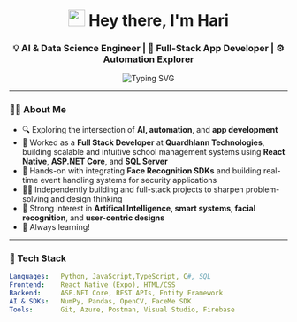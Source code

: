 <h1 align="center">
  <img src="https://media.giphy.com/media/hvRJCLFzcasrR4ia7z/giphy.gif" width="30"/> 
  Hey there, I'm Hari
</h1>
<h3 align="center">💡 AI & Data Science Engineer | 📱 Full-Stack App Developer | ⚙️ Automation Explorer</h3>

<p align="center">
  <img src="https://readme-typing-svg.demolab.com?font=Fira+Code&size=18&pause=1000&color=00F5D4&center=true&vCenter=true&width=700&lines=Building+AI-powered+apps+with+React+%2B+.NET+Core;Training+and+deploying+AI+models+%7C+Face+Recognition;Full-stack+projects+%7C+Indie+Developer+%7C+Always+Learning" alt="Typing SVG" />
</p>

---

### 👨‍💻 About Me
- 🔍 Exploring the intersection of **AI, automation**, and **app development**
- 🏢 Worked as a **Full Stack Developer** at **Quardhlann Technologies**, building scalable and intuitive school management systems using **React Native**, **ASP.NET Core**, and **SQL Server**
- 🧠 Hands-on with integrating **Face Recognition SDKs** and building real-time event handling systems for security applications
- 👨‍🔬 Independently building and full-stack projects to sharpen problem-solving and design thinking
- 🧩 Strong interest in **Artifical Intelligence, smart systems, facial recognition**, and **user-centric designs**
- 🔄 Always learning!

---

### 🚀 Tech Stack

```yaml
Languages:   Python, JavaScript,TypeScript, C#, SQL  
Frontend:    React Native (Expo), HTML/CSS  
Backend:     ASP.NET Core, REST APIs, Entity Framework  
AI & SDKs:   NumPy, Pandas, OpenCV, FaceMe SDK  
Tools:       Git, Azure, Postman, Visual Studio, Firebase
